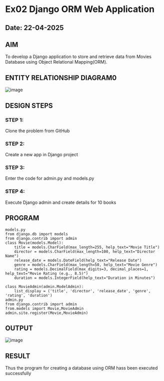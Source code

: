 # Ex02 Django ORM Web Application
## Date: 22-04-2025

## AIM
To develop a Django application to store and retrieve data from Movies Database using Object Relational Mapping(ORM).

## ENTITY RELATIONSHIP DIAGRAM0

![image](https://github.com/user-attachments/assets/a05d51e2-b1d1-405b-8165-59fccaf47e2e)


## DESIGN STEPS

### STEP 1:
Clone the problem from GitHub

### STEP 2:
Create a new app in Django project

### STEP 3:
Enter the code for admin.py and models.py

### STEP 4:
Execute Django admin and create details for 10 books

## PROGRAM
```
models.py
from django.db import models
from django.contrib import admin
class Movie(models.Model):
    title = models.CharField(max_length=255, help_text="Movie Title")
    director = models.CharField(max_length=100, help_text="Director Name")
    release_date = models.DateField(help_text="Release Date")
    genre = models.CharField(max_length=50, help_text="Movie Genre")
    rating = models.DecimalField(max_digits=3, decimal_places=1, help_text="Movie Rating (e.g., 8.5)")
    duration = models.IntegerField(help_text="Duration in Minutes")

class MovieAdmin(admin.ModelAdmin):
    list_display = ('title', 'director', 'release_date', 'genre', 'rating', 'duration')
admin.py
from django.contrib import admin
from.models import Movie,MovieAdmin
admin.site.register(Movie,MovieAdmin)
```


## OUTPUT

![image](https://github.com/user-attachments/assets/292c0544-dacf-4551-9b24-fbc05275b6dc)


## RESULT
Thus the program for creating a database using ORM hass been executed successfully
